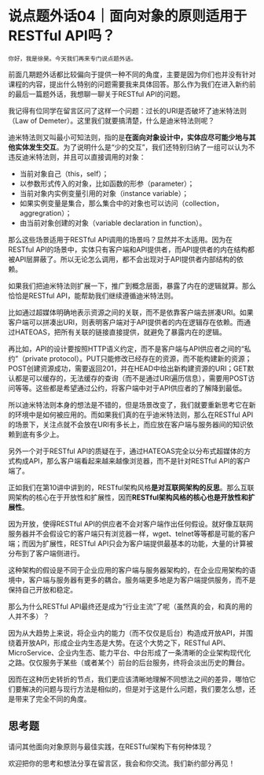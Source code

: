 # 说点题外话04｜面向对象的原则适用于RESTful API吗？

    你好，我是徐昊。今天我们再来专门说点题外话。

前面几期题外话都比较偏向于提供一种不同的角度，主要是因为你们也并没有针对课程的内容，提出什么特别的问题需要我来具体回答。那么作为我们在进入新约前的最后一篇题外话，我想聊一聊关于RESTful API的问题。

我记得有位同学在留言区问了这样一个问题：过长的URI是否破坏了迪米特法则（Law of Demeter）。这里我们就要搞清楚，什么是迪米特法则呢？

迪米特法则又叫最小可知法则，指的是**在面向对象设计中，实体应尽可能少地与其他实体发生交互**。为了说明什么是“少的交互”，我们还特别归纳了一组可以认为不违反迪米特法则，并且可以直接调用的对象：

*   当前对象自己（this，self）；
*   以参数形式传入的对象，比如函数的形参（parameter）；
*   当前对象内实例变量引用的对象（instance variable）；
*   如果实例变量是集合，那么集合中的对象也可以访问（collection，aggregration）；
*   由当前对象创建的对象（variable declaration in function）。

那么这些场景适用于RESTful API调用的场景吗？显然并不太适用。因为在RESTful API的场景中，实体只有客户端和API提供者，而API提供者的内在结构都被API层屏蔽了。所以无论怎么调用，都不会出现对于API提供者内部结构的依赖。

如果我们把迪米特法则扩展一下，推广到概念层面，暴露了内在的逻辑就算。那么恰恰是RESTful API，能帮助我们继续遵循迪米特法则。

比如通过超媒体明确地表示资源之间的关联，而不是依靠客户端去拼凑URI。如果客户端可以拼凑出URI，则表明客户端对于API提供者的内在逻辑存在依赖。而通过HATEOAS，把所有关联的链接直接提供，就避免了暴露内在的逻辑。

再比如，API的设计要按照HTTP语义约定，而不是客户端与API供应者之间的“私约”（private protocol）。PUT只能修改已经存在的资源，而不能构建新的资源；POST创建资源成功，需要返回201，并在HEAD中给出新构建资源的URI；GET默认都是可以缓存的，无法缓存的查询（而不是通过URI遍历信息），需要用POST访问等等。这些都是希望通过公约，将客户端中对于API供应者的了解降到最低。

所以迪米特法则本身的想法是不错的，但是场景改变了，我们就要重新思考它在新的环境中是如何被应用的。而如果我们真的在乎迪米特法则，那么在RESTful API的场景下，关注点就不会放在URI有多长上，而应放在客户端与服务器间的知识依赖到底有多少上。

另外一个对于RESTful API的质疑在于，通过HATEOAS完全以分布式超媒体的方式构成API，那么客户端看起来越来越像浏览器，而不是针对RESTful API的客户端了。

正如我们在第10讲中讲到的，RESTful架构风格**是对互联网架构的反思**。那么互联网架构的核心在于开放性和扩展性，因而**RESTful架构风格的核心也是开放****性****和扩展性**。

因为开放，使得RESTful API的供应者不会对客户端作出任何假设。就好像互联网服务器并不会假设它的客户端只有浏览器一样，wget、telnet等等都是可能的客户端；而因为扩展性，RESTful API只会为客户端提供最基本的功能，大量的计算被分布到了客户端侧进行。

这种架构的假设是不同于企业应用的客户端与服务器架构的，在企业应用架构的语境中，客户端与服务器有更多的耦合。服务端更多地是为客户端提供服务，而不是保持自己开放和稳定。

那么为什么RESTful API最终还是成为“行业主流”了呢（虽然真的会，和真的用的人并不多）？

因为从大趋势上来说，将企业内的能力（而不仅仅是后台）构造成开放API，并围绕着开放API，形成企业内生态是大势。在这个大势之下，RESTful API、MicroService、企业内生态、能力平台、中台形成了一条清晰的企业架构现代化之路。仅仅服务于某些（或者某个）前台的后台服务，终将会淡出历史的舞台。

因而在这种历史转折的节点，我们更应该清晰地理解不同想法之间的差异，哪怕它们要解决的问题与现行方法是相似的，但是对于这是什么问题，我们要怎么想，还是带来了完全不同的角度。

## 思考题

请问其他面向对象原则与最佳实践，在RESTful架构下有何种体现？

欢迎把你的思考和想法分享在留言区，我会和你交流。我们新约部分再见！
    